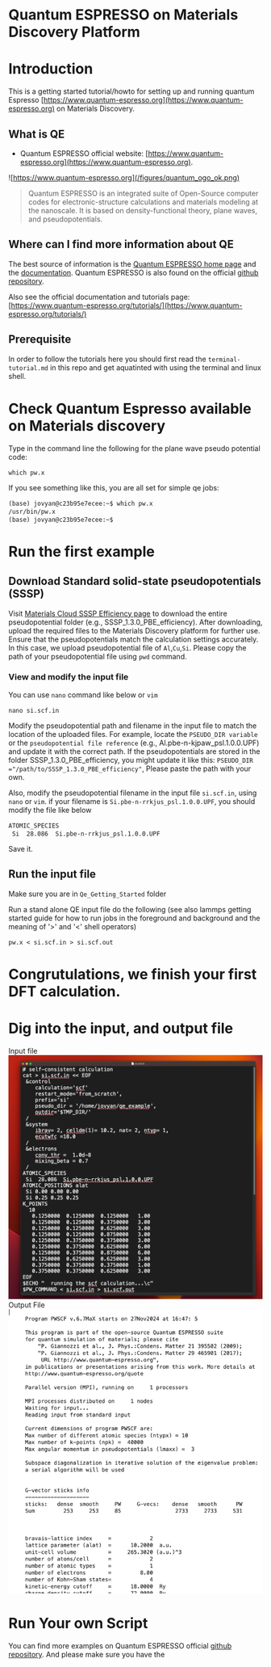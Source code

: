 # Quantum ESPRESSO on Materials Discovery Platform

# Introduction 
This is a getting started tutorial/howto for setting up and running quantum Espresso [https://www.quantum-espresso.org](https://www.quantum-espresso.org) on Materials Discovery. 

## What is QE
* Quantum ESPRESSO official website:  [https://www.quantum-espresso.org](https://www.quantum-espresso.org). 

![https://www.quantum-espresso.org](/figures/quantum_ogo_ok.png)

> Quantum ESPRESSO is an integrated suite of Open-Source computer codes for electronic-structure calculations and materials modeling at the nanoscale. It is based on density-functional theory, plane waves, and pseudopotentials.



## Where can I find more information about QE
The best source of information is the [Quantum ESPRESSO home page](https://www.quantum-espresso.org/) and the [documentation](https://www.quantum-espresso.org/documentation/). Quantum ESPRESSO is also found on the official [github repository](https://github.com/QEF/q-e).

Also see the official documentation and tutorials page: [https://www.quantum-espresso.org/tutorials/](https://www.quantum-espresso.org/tutorials/)

## Prerequisite 
In order to follow the tutorials here you should first read the `terminal-tutorial.md` in this repo and get aquatinted with using the terminal and linux shell. 

# Check Quantum Espresso available on Materials discovery
Type in the command line the following for the plane wave pseudo potential code:

```shell
which pw.x 
```
If you see something like this, you are all set for simple qe jobs:

```shell
(base) jovyan@c23b95e7ecee:~$ which pw.x
/usr/bin/pw.x
(base) jovyan@c23b95e7ecee:~$ 
```

# Run the first example

## Download Standard solid-state pseudopotentials (SSSP)
Visit [Materials Cloud SSSP Efficiency page](https://www.materialscloud.org/discover/sssp/table/efficiency) to download the entire pseudopotential folder (e.g., SSSP_1.3.0_PBE_efficiency). After downloading, upload the required files to the Materials Discovery platform for further use. Ensure that the pseudopotentials match the calculation settings accurately. In this case, we upload pseudopotential file of `Al`,`Cu`,`Si`. Please copy the path of your pseudopotential file using `pwd` command. 


### View and modify the input file
You can use `nano` command like below or `vim`
```
nano si.scf.in
```
Modify the pseudopotential path and filename in the input file to match the location of the uploaded files. For example, locate the `PSEUDO_DIR variable` or the `pseudopotential file reference` (e.g., Al.pbe-n-kjpaw_psl.1.0.0.UPF) and update it with the correct path. If the pseudopotentials are stored in the folder SSSP_1.3.0_PBE_efficiency, you might update it like this: `PSEUDO_DIR ="/path/to/SSSP_1.3.0_PBE_efficiency"`, Please paste the path with your own.

Also, modify the pseudopotential filename in the input file `si.scf.in`, using `nano` or `vim`. if your filename is `Si.pbe-n-rrkjus_psl.1.0.0.UPF`, you should modify the file like below
```
ATOMIC_SPECIES
 Si  28.086  Si.pbe-n-rrkjus_psl.1.0.0.UPF
```

Save it.

## Run the input file
Make sure you are in `Qe_Getting_Started` folder

Run a stand alone QE input file do the following (see also lammps getting started guide for how to run jobs in the foreground and background and the meaning of '>' and '<' shell operators)
```
pw.x < si.scf.in > si.scf.out
```
# Congrutulations, we finish your first DFT calculation. 

# Dig into the input, and output file
Input file
![input file](/figures/input.jpeg)
Output File
![output file](/figures/output.png)
# Run Your own Script
You can find more examples on Quantum ESPRESSO  official [github repository](https://github.com/QEF/q-e/tree/develop/PW/examples). And please make sure you have the 
